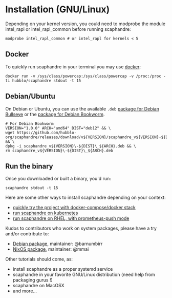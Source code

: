 # Installation (GNU/Linux)

Depending on your kernel version, you could need to modprobe the module intel_rapl or intel_rapl_common before running scaphandre:

    modprobe intel_rapl_common # or intel_rapl for kernels < 5

## Docker
To quickly run scaphandre in your terminal you may use [docker](https://www.docker.com/):

    docker run -v /sys/class/powercap:/sys/class/powercap -v /proc:/proc -ti hubblo/scaphandre stdout -t 15

## Debian/Ubuntu
On Debian or Ubuntu, you can use the available `.deb` [package for Debian Bullseye](https://github.com/hubblo-org/scaphandre/releases/download/v1.0.0/scaphandre_v1.0.0-deb11_amd64.deb) or the [package for Debian Bookworm](https://github.com/hubblo-org/scaphandre/releases/download/v1.0.0/scaphandre_v1.0.0-deb12_amd64.deb).

    # For Debian Bookworm
    VERSION="1.0.0" ARCH="amd64" DIST="deb12" && \
    wget https://github.com/hubblo-org/scaphandre/releases/download/v${VERSION}/scaphandre_v${VERSION}-${DIST}_${ARCH}.deb && \
    dpkg -i scaphandre_v${VERSION}\-${DIST}\_${ARCH}.deb && \
    rm scaphandre_v${VERSION}\-${DIST}\_${ARCH}.deb

## Run the binary
Once you downloaded or built a binary, you'd run:

    scaphandre stdout -t 15

Here are some other ways to install scaphandre depending on your context:

- [quickly try the project with docker-compose/docker stack](docker-compose.md)
- [run scaphandre on kubernetes](kubernetes.md)
- [run scaphandre on RHEL, with prometheus-push mode](../how-to_guides/install-prometheuspush-only-rhel.md)

Kudos to contributors who work on system packages, please have a try and/or contribute to:

- [Debian package](https://github.com/barnumbirr/scaphandre-debian), maintainer: @barnumbirr
- [NixOS package](https://github.com/mmai/scaphandre-flake), maintainer: @mmai

Other tutorials should come, as:

- install scaphandre as a proper systemd service
- scaphandre in your favorite GNU/Linux distribution (need help from packaging gurus !)
- scaphandre on MacOSX
- and more...
